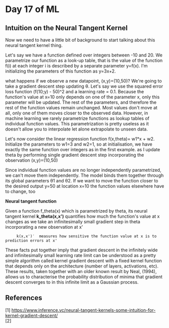 # Day 17 of ML 

## Intuition on the Neural Tangent Kernel

Now we need to have a little bit of background to start talking about this neural tangent kernel thing.

Let's say we have a function defined over integers between -10 and 20. We parametrize our function as a look-up table, that is the value of the function f(i) at each integer i is described by a separate parameter y=f(x). I'm initializing the parameters of this function as y=3x+2.

 what happens if we observe a new datapoint, (x,y)=(10,50)? We're going to take a gradient descent step updating θ. Let's say we use the squared error loss function (f(10;y) - 50)^2 and a learning rate = 0.1. Because the function's value at x=10 only depends on one of the parameter x, only this parameter will be updated. The rest of the parameters, and therefore the rest of the function values remain unchanged. 
 Most values don't move at all, only one of them moves closer to the observed data. However, in machine learning we rarely parametrize functions as lookup tables of individual function values. This parametrization is pretty useless as it doesn't allow you to interpolate let alone extrapolate to unseen data. 
 
 Let's now consider the linear regression function f(x,theta)= w1*x + w2. Initialize the parameters to w1=3 and w2=1, so at initialisation, we have exactly the same function over integers as in the first example. as I update theta by performing single gradient descent step incorporating the observation (x,y)=(10,50)

Since individual function values are no longer independently parametrized, we can't move them independently. The model binds them together through its global parameters  θ1 and θ2. If we want to move the function closer to the desired output y=50 at location x=10 the function values elsewhere have to change, too

**Neural tangent function**

Given a function f_theta(x) which is parametrized by theta, its neural tangent kernel **k_theta(x,x')** quantifies how much the function's value at x changes as we take an infinitesimally small gradient step in theta incorporating a new observation at x'

         k(x,x')′  measures how sensitive the function value at x is to prediction errors at x'
         
    
These facts put together imply that gradient descent in the infinitely wide and infinitesimally small learning rate limit can be understood as a pretty simple algorithm called kernel gradient descent with a fixed kernel function that depends only on the architecture (number of layers, activations, etc). These results, taken together with an older known result by Neal, (1994), allows us to characterise the probability distribution of minima that gradient descent converges to in this infinite limit as a Gaussian  process.   


**References**
------------
[1]  https://www.inference.vc/neural-tangent-kernels-some-intuition-for-kernel-gradient-descent/  
[2]
